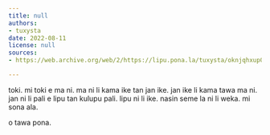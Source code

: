 ```yaml
---
title: null
authors:
- tuxysta
date: 2022-08-11
license: null
sources:
- https://web.archive.org/web/2/https://lipu.pona.la/tuxysta/oknjqhxup0

---
```


toki. mi toki e ma ni. 
ma ni li kama ike tan jan ike. 
jan ike li kama tawa ma ni. 
jan ni li pali e lipu tan kulupu pali. 
lipu ni li ike. 
nasin seme la ni li weka. mi sona ala.

o tawa pona. 
